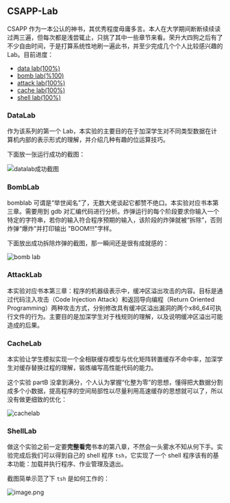 ## CSAPP-Lab

CSAPP 作为一本公认的神书，其优秀程度毋庸多言。本人在大学期间断断续续读过两三遍，但每次都是浅尝辄止，只挑了其中一些章节来看。荣升大四狗之后有了不少自由时间，于是打算系统性地刷一遍此书，并至少完成几个个人比较感兴趣的 Lab。目前进度：

- [data lab(100%)](#DataLabb)
- [bomb lab(%100)](#BombLab)
- [attack lab(100%)](#AttackLa)
- [cache lab(100%)](#CacheLab)
- [shell lab(100%)](#ShellLab)

### DataLab

作为该系列的第一个 Lab，本实验的主要目的在于加深学生对不同类型数据在计算机内部的表示形式的理解，并介绍几种有趣的位运算技巧。

下面放一张运行成功的截图：

![datalab成功截图](https://i.loli.net/2021/01/23/8Rx2Um9iSztdyF3.png)

### BombLab

bomblab 可谓是“举世闻名”了，无数大佬谈起它都赞不绝口。本实验对应书本第三章。需要用到 gdb 对汇编代码进行分析。炸弹运行的每个阶段要求你输入一个特定的字符串，若你的输入符合程序预期的输入，该阶段的炸弹就被“拆除”，否则炸弹“爆炸”并打印输出 "BOOM!!!"字样。

下面放出成功拆除炸弹的截图，那一瞬间还是很有成就感的：

![bomb lab](https://i.loli.net/2021/01/26/xOFLfN7YQbwhE4p.png)

### AttackLab

本实验对应书本第三章：程序的机器级表示中，缓冲区溢出攻击的内容。目标是通过代码注入攻击（Code Injection Attack）和返回导向编程（Return Oriented Programming）两种攻击方式，分别修改具有缓冲区溢出漏洞的两个x86_64可执行文件的行为。主要目的是加深学生对于栈规则的理解，以及说明缓冲区溢出可能造成的后果。

### CacheLab

本实验让学生模拟实现一个全相联缓存模型与优化矩阵转置缓存不命中率，加深学生对缓存替换过程的理解，锻炼编写高性能代码的能力。 

这个实验 partB 没拿到满分，个人认为掌握“化整为零”的思想，懂得把大数据分割成多个小数据，提高程序的空间局部性以尽量利用高速缓存的思想就可以了，所以没有做更细致的优化：

![cachelab](https://i.loli.net/2021/02/06/nd5MINRpwUx4YoQ.png)

### ShellLab

做这个实验之前一定要**完整看完**书本的第八章，不然会一头雾水不知从何下手。实验完成后我们可以得到自己的 shell 程序 `tsh`，它实现了一个 shell 程序该有的基本功能：加载并执行程序、作业管理及退出。

截图简单示范了下 `tsh` 是如何工作的：

![image.png](https://i.loli.net/2021/03/09/OMefCBVgyqLwZHx.png)

